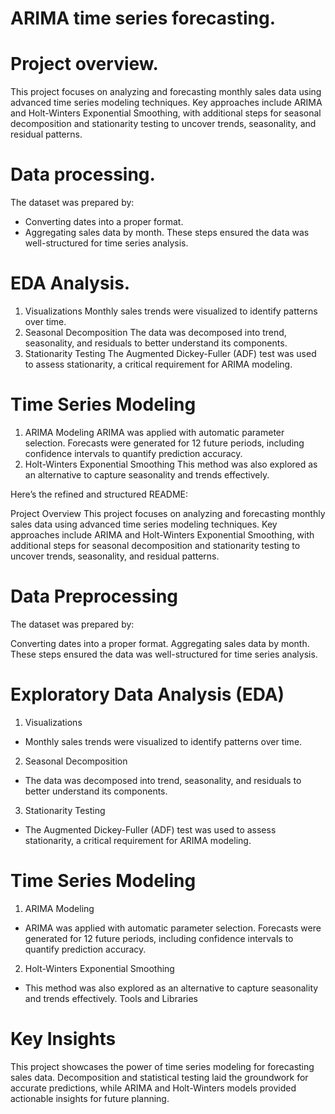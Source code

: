 # ARIMA time series forecasting.

# Project overview.
This project focuses on analyzing and forecasting monthly sales data using advanced time series modeling techniques. Key approaches include ARIMA and Holt-Winters Exponential Smoothing, with additional steps for seasonal decomposition and stationarity testing to uncover trends, seasonality, and residual patterns.

# Data processing.
The dataset was prepared by:

- Converting dates into a proper format.
- Aggregating sales data by month.
These steps ensured the data was well-structured for time series analysis.

# EDA Analysis.

1. Visualizations
Monthly sales trends were visualized to identify patterns over time.
2. Seasonal Decomposition
The data was decomposed into trend, seasonality, and residuals to better understand its components.
3. Stationarity Testing
The Augmented Dickey-Fuller (ADF) test was used to assess stationarity, a critical requirement for ARIMA modeling.

# Time Series Modeling
1. ARIMA Modeling
ARIMA was applied with automatic parameter selection.
Forecasts were generated for 12 future periods, including confidence intervals to quantify prediction accuracy.
2. Holt-Winters Exponential Smoothing
This method was also explored as an alternative to capture seasonality and trends effectively.


Here’s the refined and structured README:

Project Overview
This project focuses on analyzing and forecasting monthly sales data using advanced time series modeling techniques. Key approaches include ARIMA and Holt-Winters Exponential Smoothing, with additional steps for seasonal decomposition and stationarity testing to uncover trends, seasonality, and residual patterns.

# Data Preprocessing
The dataset was prepared by:

Converting dates into a proper format.
Aggregating sales data by month.
These steps ensured the data was well-structured for time series analysis.

# Exploratory Data Analysis (EDA)
1. Visualizations
- Monthly sales trends were visualized to identify patterns over time.
2. Seasonal Decomposition
- The data was decomposed into trend, seasonality, and residuals to better understand its components.
3. Stationarity Testing
- The Augmented Dickey-Fuller (ADF) test was used to assess stationarity, a critical requirement for ARIMA modeling.

# Time Series Modeling
1. ARIMA Modeling
- ARIMA was applied with automatic parameter selection.
Forecasts were generated for 12 future periods, including confidence intervals to quantify prediction accuracy.
2. Holt-Winters Exponential Smoothing
- This method was also explored as an alternative to capture seasonality and trends effectively.
Tools and Libraries


# Key Insights
This project showcases the power of time series modeling for forecasting sales data. Decomposition and statistical testing laid the groundwork for accurate predictions, while ARIMA and Holt-Winters models provided actionable insights for future planning.